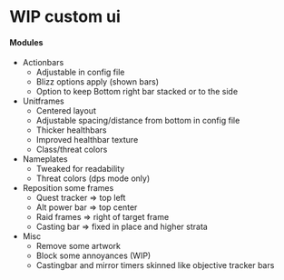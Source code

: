 # WIP custom ui

#### Modules
* Actionbars
  * Adjustable in config file
  * Blizz options apply (shown bars)
  * Option to keep Bottom right bar stacked or to the side
* Unitframes
  * Centered layout
  * Adjustable spacing/distance from bottom in config file
  * Thicker healthbars
  * Improved healthbar texture
  * Class/threat colors
* Nameplates 
  * Tweaked for readability 
  * Threat colors (dps mode only)
* Reposition some frames 
  * Quest tracker => top left
  * Alt power bar => top center
  * Raid frames => right of target frame
  * Casting bar => fixed in place and higher strata
* Misc
  * Remove some artwork
  * Block some annoyances (WIP)
  * Castingbar and mirror timers skinned like objective tracker bars
